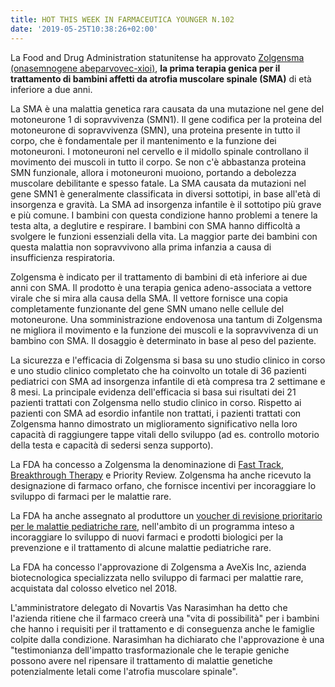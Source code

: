```yaml
---
title: HOT THIS WEEK IN FARMACEUTICA YOUNGER N.102
date: '2019-05-25T10:38:26+02:00'
---
```

La Food and Drug Administration statunitense ha approvato [Zolgensma (onasemnogene abeparvovec-xioi)](https://www.fda.gov/news-events/press-announcements/fda-approves-innovative-gene-therapy-treat-pediatric-patients-spinal-muscular-atrophy-rare-disease), **la prima terapia genica per il trattamento di bambini affetti da atrofia muscolare spinale (SMA)** di età inferiore a due anni.

La SMA è una malattia genetica rara causata da una mutazione nel gene del motoneurone 1 di sopravvivenza (SMN1). Il gene codifica per la proteina del motoneurone di sopravvivenza (SMN), una proteina presente in tutto il corpo, che è fondamentale per il mantenimento e la funzione dei motoneuroni. I motoneuroni nel cervello e il midollo spinale controllano il movimento dei muscoli in tutto il corpo. Se non c'è abbastanza proteina SMN funzionale, allora i motoneuroni muoiono, portando a debolezza muscolare debilitante e spesso fatale. La SMA causata da mutazioni nel gene SMN1 è generalmente classificata in diversi sottotipi, in base all'età di insorgenza e gravità. La SMA ad insorgenza infantile è il sottotipo più grave e più comune. I bambini con questa condizione hanno problemi a tenere la testa alta, a deglutire e respirare. I bambini con SMA hanno difficoltà a svolgere le funzioni essenziali della vita. La maggior parte dei bambini con questa malattia non sopravvivono alla prima infanzia a causa di insufficienza respiratoria.

Zolgensma è indicato per il trattamento di bambini di età inferiore ai due anni con SMA. Il prodotto è una terapia genica adeno-associata a vettore virale che si mira alla causa della SMA. Il vettore fornisce una copia completamente funzionante del gene SMN umano nelle cellule del motoneurone. Una somministrazione endovenosa una tantum di Zolgensma ne migliora il movimento e la funzione dei muscoli e la sopravvivenza di un bambino con SMA. Il dosaggio è determinato in base al peso del paziente.

La sicurezza e l'efficacia di Zolgensma si basa su uno studio clinico in corso e uno studio clinico completato che ha coinvolto un totale di 36 pazienti pediatrici con SMA ad insorgenza infantile di età compresa tra 2 settimane e 8 mesi. La principale evidenza dell'efficacia si basa sui risultati dei 21 pazienti trattati con Zolgensma nello studio clinico in corso. Rispetto ai pazienti con SMA ad esordio infantile non trattati, i pazienti trattati con Zolgensma hanno dimostrato un miglioramento significativo nella loro capacità di raggiungere tappe vitali dello sviluppo (ad es. controllo motorio della testa e capacità di sedersi senza supporto).

La FDA ha concesso a Zolgensma la denominazione di [Fast Track](https://www.farmaceuticayounger.science/blog/2019/05/fast-track/), [Breakthrough Therapy](https://www.farmaceuticayounger.science/blog/2019/05/fast-track/) e Priority Review. Zolgensma ha anche ricevuto la designazione di farmaco orfano, che fornisce incentivi per incoraggiare lo sviluppo di farmaci per le malattie rare.

La FDA ha anche assegnato al produttore un [voucher di revisione prioritario per le malattie pediatriche rare](https://www.fda.gov/industry/developing-products-rare-diseases-conditions/rare-pediatric-disease-rpd-designation-program), nell'ambito di un programma inteso a incoraggiare lo sviluppo di nuovi farmaci e prodotti biologici per la prevenzione e il trattamento di alcune malattie pediatriche rare.

La FDA ha concesso l'approvazione di Zolgensma a AveXis Inc, azienda biotecnologica specializzata nello sviluppo di farmaci per malattie rare, acquistata dal colosso elvetico nel 2018.

L'amministratore delegato di Novartis Vas Narasimhan ha detto che l'azienda ritiene che il farmaco creerà una "vita di possibilità" per i bambini che hanno i requisiti per il trattamento e di conseguenza anche le famiglie colpite dalla condizione. Narasimhan ha dichiarato che l'approvazione è una "testimonianza dell'impatto trasformazionale che le terapie geniche possono avere nel ripensare il trattamento di malattie genetiche potenzialmente letali come l'atrofia muscolare spinale".
